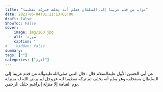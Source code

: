 ```yaml
---
title: "ثواب من قدم غريما إلى السلطان فعلم أنه يحلف فتركه تعظيما"
date: 2023-06-04T01:21:13+03:00
draft: false
ShowToc: False
cover:
    image: img/200.jpg
    alt: 'صورة'
    caption: ''
#    hidden: false
summary: 
tags: [""]
categories: ["أخرى"]
---
```


عن أبي الحسن الأول
عليه‌السلام قال : قال النبي صلى‌الله‌عليه‌وآله من قدم غريما إلى السلطان يستحلفه
وهو يعلم أنه يحلف ثم تركه تعظيما لله عزوجل لم يرض الله له بمنزلة
يوم القيامة إلا منزلة إبراهيم خليل الرحمن.

